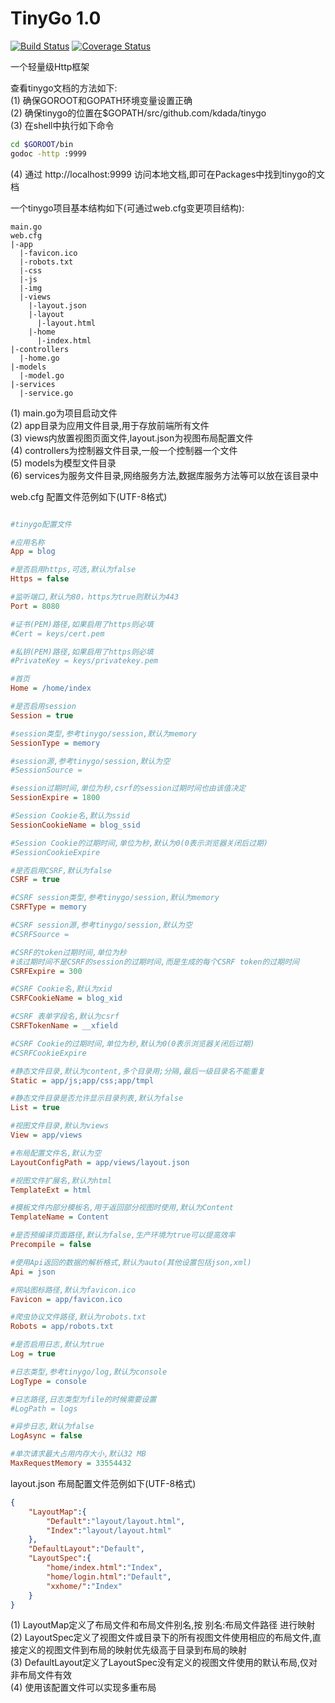 # TinyGo 1.0

[![Build Status](https://travis-ci.org/narrowizard/tinygo.svg?branch=master)](https://travis-ci.org/narrowizard/tinygo)
[![Coverage Status](https://coveralls.io/repos/github/narrowizard/tinygo/badge.svg?branch=master)](https://coveralls.io/github/narrowizard/tinygo?branch=master)

一个轻量级Http框架  

查看tinygo文档的方法如下:  
(1) 确保GOROOT和GOPATH环境变量设置正确  
(2) 确保tinygo的位置在$GOPATH/src/github.com/kdada/tinygo  
(3) 在shell中执行如下命令  
```bash
cd $GOROOT/bin
godoc -http :9999
```
(4) 通过 http://localhost:9999 访问本地文档,即可在Packages中找到tinygo的文档  


一个tinygo项目基本结构如下(可通过web.cfg变更项目结构):  
```
main.go
web.cfg
|-app
  |-favicon.ico
  |-robots.txt
  |-css
  |-js
  |-img
  |-views
    |-layout.json
    |-layout
      |-layout.html
    |-home
      |-index.html
|-controllers
  |-home.go
|-models
  |-model.go
|-services
  |-service.go
```
(1) main.go为项目启动文件  
(2) app目录为应用文件目录,用于存放前端所有文件  
(3) views内放置视图页面文件,layout.json为视图布局配置文件  
(4) controllers为控制器文件目录,一般一个控制器一个文件  
(5) models为模型文件目录  
(6) services为服务文件目录,网络服务方法,数据库服务方法等可以放在该目录中  



web.cfg 配置文件范例如下(UTF-8格式)  
```ini

#tinygo配置文件

#应用名称
App = blog

#是否启用https,可选,默认为false
Https = false

#监听端口,默认为80，https为true则默认为443
Port = 8080

#证书(PEM)路径,如果启用了https则必填
#Cert = keys/cert.pem

#私钥(PEM)路径,如果启用了https则必填
#PrivateKey = keys/privatekey.pem

#首页
Home = /home/index

#是否启用session
Session = true

#session类型,参考tinygo/session,默认为memory
SessionType = memory

#session源,参考tinygo/session,默认为空
#SessionSource =

#session过期时间,单位为秒,csrf的session过期时间也由该值决定
SessionExpire = 1800

#Session Cookie名,默认为ssid
SessionCookieName = blog_ssid

#Session Cookie的过期时间,单位为秒,默认为0(0表示浏览器关闭后过期)
#SessionCookieExpire

#是否启用CSRF,默认为false
CSRF = true

#CSRF session类型,参考tinygo/session,默认为memory
CSRFType = memory

#CSRF session源,参考tinygo/session,默认为空
#CSRFSource =

#CSRF的token过期时间,单位为秒
#该过期时间不是CSRF的session的过期时间,而是生成的每个CSRF token的过期时间
CSRFExpire = 300

#CSRF Cookie名,默认为xid
CSRFCookieName = blog_xid

#CSRF 表单字段名,默认为csrf
CSRFTokenName = __xfield

#CSRF Cookie的过期时间,单位为秒,默认为0(0表示浏览器关闭后过期)
#CSRFCookieExpire

#静态文件目录,默认为content,多个目录用;分隔,最后一级目录名不能重复
Static = app/js;app/css;app/tmpl

#静态文件目录是否允许显示目录列表,默认为false
List = true

#视图文件目录,默认为views
View = app/views

#布局配置文件名,默认为空
LayoutConfigPath = app/views/layout.json

#视图文件扩展名,默认为html
TemplateExt = html

#模板文件内部分模板名,用于返回部分视图时使用,默认为Content
TemplateName = Content

#是否预编译页面路径,默认为false,生产环境为true可以提高效率
Precompile = false

#使用Api返回的数据的解析格式,默认为auto(其他设置包括json,xml)
Api = json

#网站图标路径,默认为favicon.ico
Favicon = app/favicon.ico

#爬虫协议文件路径,默认为robots.txt
Robots = app/robots.txt

#是否启用日志,默认为true
Log = true

#日志类型,参考tinygo/log,默认为console
LogType = console

#日志路径,日志类型为file的时候需要设置
#LogPath = logs

#异步日志,默认为false
LogAsync = false

#单次请求最大占用内存大小,默认32 MB
MaxRequestMemory = 33554432

```

layout.json 布局配置文件范例如下(UTF-8格式)  
```json
{
	"LayoutMap":{
		"Default":"layout/layout.html",
		"Index":"layout/layout.html"
	},
	"DefaultLayout":"Default",
	"LayoutSpec":{
		"home/index.html":"Index",
		"home/login.html":"Default",
		"xxhome/":"Index"
	}
}
```

(1) LayoutMap定义了布局文件和布局文件别名,按 别名:布局文件路径 进行映射  
(2) LayoutSpec定义了视图文件或目录下的所有视图文件使用相应的布局文件,直接定义的视图文件到布局的映射优先级高于目录到布局的映射  
(3) DefaultLayout定义了LayoutSpec没有定义的视图文件使用的默认布局,仅对非布局文件有效  
(4) 使用该配置文件可以实现多重布局  

